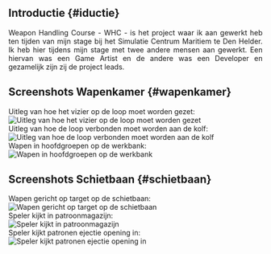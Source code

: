 ## Introductie {#iductie}
<p style="text-align: justify">
Weapon Handling Course - WHC - is het project waar ik aan gewerkt heb ten tijden van mijn stage bij het
Simulatie Centrum Maritiem te Den Helder. Ik heb hier tijdens mijn stage met twee andere mensen aan gewerkt.
Een hiervan was een Game Artist en de andere was een Developer en gezamelijk zijn zij de project leads.
</p>

## Screenshots Wapenkamer {#wapenkamer}
Uitleg van hoe het vizier op de loop moet worden gezet:  
![Uitleg van hoe het vizier op de loop moet worden gezet](./images/WHC/WHC1.png "open")  
Uitleg van hoe de loop verbonden moet worden aan de kolf:  
![Uitleg van hoe de loop verbonden moet worden aan de kolf](./images/WHC/WHC2.png "open")  
Wapen in hoofdgroepen op de werkbank:  
![Wapen in hoofdgroepen op de werkbank](./images/WHC/WHC3.png "open")

## Screenshots Schietbaan {#schietbaan}
Wapen gericht op target op de schietbaan:  
![Wapen gericht op target op de schietbaan](./images/WHC/WHC4.png "open")  
Speler kijkt in patroonmagazijn:  
![Speler kijkt in patroonmagazijn](./images/WHC/WHC5.png "open")  
Speler kijkt patronen ejectie opening in:  
![Speler kijkt patronen ejectie opening in](./images/WHC/WHC6.png "open")